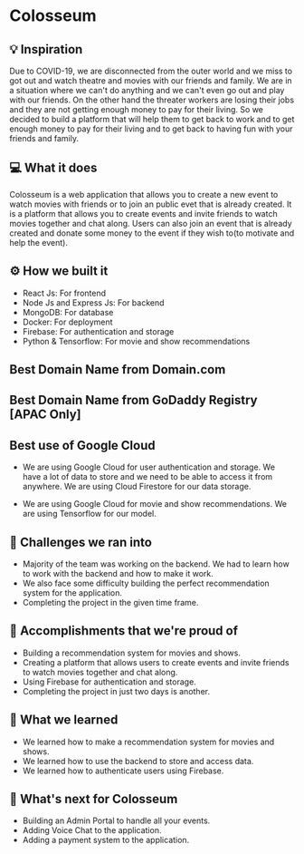 # Colosseum

## 💡 Inspiration

Due to COVID-19, we are disconnected from the outer world and we miss to got out and watch theatre and movies with our friends and family. We are in a situation where we can't do anything and we can't even go out and play with our friends. On the other hand the threater workers are losing their jobs and they are not getting enough money to pay for their living. So we decided to build a platform that will help them to get back to work and to get enough money to pay for their living and to get back to having fun with your friends and family.

## 💻 What it does

Colosseum is a web application that allows you to create a new event to watch movies with friends or to join an public evet that is already created. It is a platform that allows you to create events and invite friends to watch movies together and chat along. Users can also join an event that is already created and donate some money to the event if they wish to(to motivate and help the event).

## ⚙️ How we built it

- React Js: For frontend
- Node Js and Express Js: For backend
- MongoDB: For database
- Docker: For deployment
- Firebase: For authentication and storage
- Python & Tensorflow: For movie and show recommendations

## Best Domain Name from Domain.com

<!-- Any domain with .tech eg the-website.tech, just remember that the domain should not be already registred.-->

## Best Domain Name from GoDaddy Registry [APAC Only]

<!-- Any domain with .courses, .study, .co, .biz or .us eg the-website.biz, just remember that the domain should not be already registred.-->

## Best use of Google Cloud

- We are using Google Cloud for user authentication and storage. We have a lot of data to store and we need to be able to access it from anywhere. We are using Cloud Firestore for our data storage.

- We are using Google Cloud for movie and show recommendations. We are using Tensorflow for our model.

## 🧠 Challenges we ran into

- Majority of the team was working on the backend. We had to learn how to work with the backend and how to make it work.
- We also face some difficulty building the perfect recommendation system for the application.
- Completing the project in the given time frame.

## 🏅 Accomplishments that we're proud of

- Building a recommendation system for movies and shows.
- Creating a platform that allows users to create events and invite friends to watch movies together and chat along.
- Using Firebase for authentication and storage.
- Completing the project in just two days is another.

## 📖 What we learned

- We learned how to make a recommendation system for movies and shows.
- We learned how to use the backend to store and access data.
- We learned how to authenticate users using Firebase.

## 🚀 What's next for Colosseum

- Building an Admin Portal to handle all your events.
- Adding Voice Chat to the application.
- Adding a payment system to the application.
